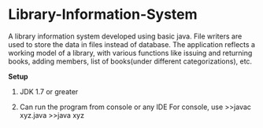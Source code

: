 # Library-Information-System

A library information system developed using basic java. File writers are used to store the data in files instead of database. The application
reflects a working model of a library, with various functions like issuing and returning books, adding members, list of books(under different
categorizations), etc.

**Setup**

1. JDK 1.7 or greater

2. Can run the program from console or any IDE
  For console, use >>javac xyz.java
                   >>java xyz
